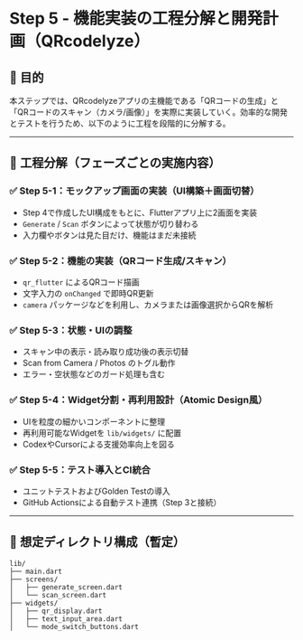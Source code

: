 # Step 5 - 機能実装の工程分解と開発計画（QRcodelyze）

## 🎯 目的

本ステップでは、QRcodelyzeアプリの主機能である「QRコードの生成」と「QRコードのスキャン（カメラ/画像）」を実際に実装していく。効率的な開発とテストを行うため、以下のように工程を段階的に分解する。

---

## 🔧 工程分解（フェーズごとの実施内容）

### ✅ Step 5-1：モックアップ画面の実装（UI構築＋画面切替）

* Step 4で作成したUI構成をもとに、Flutterアプリ上に2画面を実装
* `Generate` / `Scan` ボタンによって状態が切り替わる
* 入力欄やボタンは見た目だけ、機能はまだ未接続

### ✅ Step 5-2：機能の実装（QRコード生成/スキャン）

* `qr_flutter` によるQRコード描画
* 文字入力の `onChanged` で即時QR更新
* `camera` パッケージなどを利用し、カメラまたは画像選択からQRを解析

### ✅ Step 5-3：状態・UIの調整

* スキャン中の表示・読み取り成功後の表示切替
* Scan from Camera / Photos のトグル動作
* エラー・空状態などのガード処理も含む

### ✅ Step 5-4：Widget分割・再利用設計（Atomic Design風）

* UIを粒度の細かいコンポーネントに整理
* 再利用可能なWidgetを `lib/widgets/` に配置
* CodexやCursorによる支援効率向上を図る

### ✅ Step 5-5：テスト導入とCI統合

* ユニットテストおよびGolden Testの導入
* GitHub Actionsによる自動テスト連携（Step 3と接続）

---

## 📁 想定ディレクトリ構成（暫定）

```
lib/
├── main.dart
├── screens/
│   ├── generate_screen.dart
│   └── scan_screen.dart
├── widgets/
│   ├── qr_display.dart
│   ├── text_input_area.dart
│   └── mode_switch_buttons.dart
```
